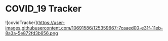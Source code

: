 # COVID_19 Tracker
![covidTracker](https://user-images.githubusercontent.com/10691586/125359667-7caaed00-e31f-11eb-8a3a-5e872fd3b656.png

